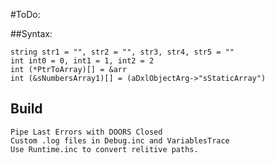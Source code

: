 #ToDo:

##Syntax:

	string str1 = "", str2 = "", str3, str4, str5 = ""
	int int0 = 0, int1 = 1, int2 = 2
	int (*PtrToArray)[] = &arr
	int (&sNumbersArray1)[] = (aDxlObjectArg->"sStaticArray")

## Build

	Pipe Last Errors with DOORS Closed
	Custom .log files in Debug.inc and VariablesTrace
	Use Runtime.inc to convert relitive paths.
